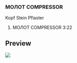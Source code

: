 ### MOЛOT COMPRESSOR

Kopf Stein Pflaster

1. MOЛOT COMPRESSOR 3:22


## Preview

![](https://raw.githubusercontent.com/SYNHMN/MOLOT/main/preview/Preview-1.png?token=GHSAT0AAAAAAB7T4PIYZSLAXZVQQ7AWVXDGZAFMDKQ)

